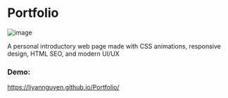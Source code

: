 # Portfolio

![image](https://user-images.githubusercontent.com/50958126/154540849-df247591-9433-4d6b-a3ab-2a6b0c0d4c6a.png)

A personal introductory web page made with CSS animations, responsive design, HTML SEO, and modern UI/UX

### Demo:
https://liyannguyen.github.io/Portfolio/
